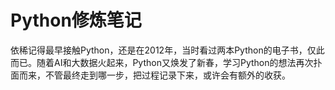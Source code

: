 # Python修炼笔记

依稀记得最早接触Python，还是在2012年，当时看过两本Python的电子书，仅此而已。随着AI和大数据火起来，Python又焕发了新春，学习Python的想法再次扑面而来，不管最终走到哪一步，把过程记录下来，或许会有额外的收获。

